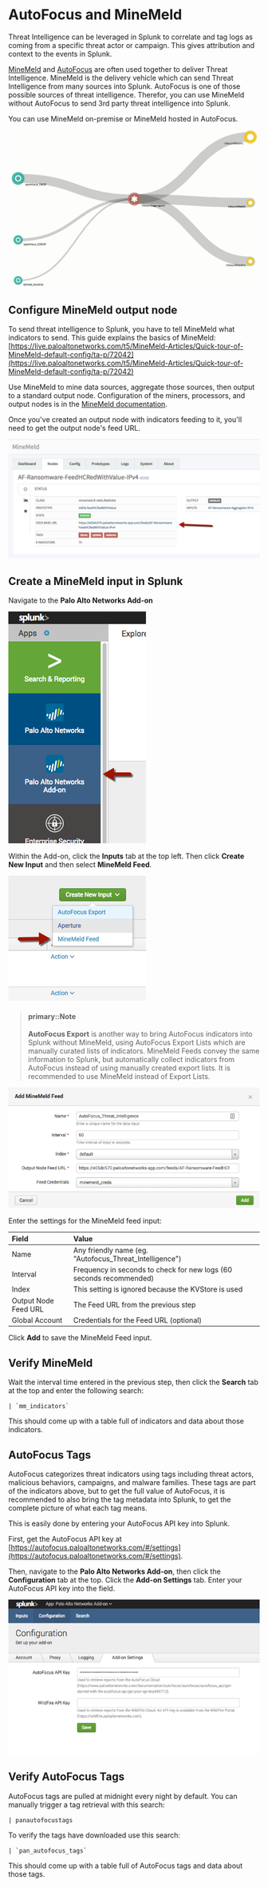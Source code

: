 # AutoFocus and MineMeld

Threat Intelligence can be leveraged in Splunk to correlate and tag logs as coming from a specific threat actor or campaign. This gives attribution and context to the events in Splunk.

[MineMeld](https://www.paloaltonetworks.com/products/secure-the-network/subscriptions/minemeld) and [AutoFocus](https://www.paloaltonetworks.com/products/secure-the-network/subscriptions/autofocus) are often used together to deliver Threat Intelligence. MineMeld is the delivery vehicle which can send Threat Intelligence from many sources into Splunk.  AutoFocus is one of those possible sources of threat intelligence. Therefor, you can use MineMeld without AutoFocus to send 3rd party threat intelligence into Splunk.

You can use MineMeld on-premise or MineMeld hosted in AutoFocus.

<img alt="Example of MineMeld nodes (Left to Right: miners, processors, outputs" src="/assets/minemeld-nodes.png" class="no-shadow">

## Configure MineMeld output node

To send threat intelligence to Splunk, you have to tell MineMeld what indicators to send. This guide explains the basics of MineMeld:
[https://live.paloaltonetworks.com/t5/MineMeld-Articles/Quick-tour-of-MineMeld-default-config/ta-p/72042](https://live.paloaltonetworks.com/t5/MineMeld-Articles/Quick-tour-of-MineMeld-default-config/ta-p/72042)

Use MineMeld to mine data sources, aggregate those sources, then output to a standard output node. Configuration of the miners, processors, and output nodes is in the [MineMeld documentation](https://live.paloaltonetworks.com/t5/MineMeld-Articles/What-is-in-a-MineMeld-node/ta-p/72046).

Once you've created an output node with indicators feeding to it, you'll need to get the output node's feed URL.

![MineMeld Feed URL needed for Splunk](/assets/minemeld-feed-url.png)

## Create a MineMeld input in Splunk

Navigate to the **Palo Alto Networks Add-on**

![](/assets/add-on.png)

Within the Add-on, click the **Inputs** tab at the top left. Then click **Create New Input** and then select **MineMeld Feed**.


![](/assets/minemeld-mod-input.png)

> #### primary::Note
>
> **AutoFocus Export** is another way to bring AutoFocus indicators into Splunk without MineMeld, using AutoFocus Export Lists which are manually curated lists of indicators. MineMeld Feeds convey the same information to Splunk, but automatically collect indicators from AutoFocus instead of using manually created export lists. It is recommended to use MineMeld instead of Export Lists.

![](/assets/minemeld-feed-settings.png)

Enter the settings for the MineMeld feed input:

| Field | Value |
| :--- | :--- |
| Name | Any friendly name (eg. "Autofocus_Threat_Intelligence") |
| Interval | Frequency in seconds to check for new logs (60 seconds recommended) |
| Index | This setting is ignored because the KVStore is used |
| Output Node Feed URL | The Feed URL from the previous step |
| Global Account | Credentials for the Feed URL (optional) |

Click **Add** to save the MineMeld Feed input.

## Verify MineMeld

Wait the interval time entered in the previous step, then click the **Search** tab at the top and enter the following search:

    | `mm_indicators`
    
This should come up with a table full of indicators and data about those indicators.

## AutoFocus Tags

AutoFocus categorizes threat indicators using tags including threat actors, malicious behaviors, campaigns, and malware families. These tags are part of the indicators above, but to get the full value of AutoFocus, it is recommended to also bring the tag metadata into Splunk, to get the complete picture of what each tag means.

This is easily done by entering your AutoFocus API key into Splunk.

First, get the AutoFocus API key at [https://autofocus.paloaltonetworks.com/#/settings](https://autofocus.paloaltonetworks.com/#/settings).

Then, navigate to the **Palo Alto Networks Add-on**, then click the **Configuration** tab at the top.  Click the **Add-on Settings** tab. Enter your AutoFocus API key into the field.

![Enter an AutoFocus API Key to collect information about AutoFocus tags in MineMeld data](/assets/autofocus-api-key.png)

## Verify AutoFocus Tags

AutoFocus tags are pulled at midnight every night by default. You can manually trigger a tag retrieval with this search:

    | panautofocustags

To verify the tags have downloaded use this search:

    | `pan_autofocus_tags`

This should come up with a table full of AutoFocus tags and data about those tags.